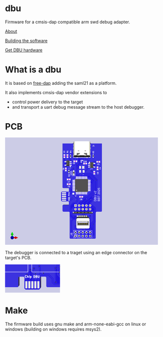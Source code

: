 # dbu
Firmware for a cmsis-dap compatible arm swd debug adapter.

[About](#what-is-a-dbu)

[Building the software](#make)

[Get DBU hardware](#pcb)


# What is a dbu

It is based on [free-dap](https://github.com/ataradov/free-dap) adding the saml21 as a platform.

It also implements cmsis-dap vendor extensions to 
  - control power delivery to the target
  - and transport a uart debug message stream to the host debugger.

# PCB

![PCB](https://github.com/brucebiotech/dbu/blob/main/saml21-narrow-dbu-v2.png)

The debugger is connected to a traget using an edge connector on the target's PCB.

![edge](https://github.com/brucebiotech/dbu/blob/main/target-edge-connector.png)

# Make

The firmware build uses gnu make and arm-none-eabi-gcc on linux or windows (building on windows requires msys2).

